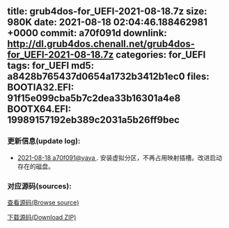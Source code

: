 title: grub4dos-for_UEFI-2021-08-18.7z
size: 980K
date: 2021-08-18 02:04:46.188462981 +0000
commit: a70f091d
downlink: http://dl.grub4dos.chenall.net/grub4dos-for_UEFI-2021-08-18.7z
categories: for_UEFI
tags: for_UEFI
md5: a8428b765437d0654a1732b3412b1ec0
files:
  BOOTIA32.EFI: 91f15e099cba5b7c2dea33b16301a4e8
  BOOTX64.EFI: 19989157192eb389c2031a5b26ff9bec
---

### 更新信息(update log):
  * [2021-08-18 a70f091@yaya ](https://github.com/chenall/grub4dos/commit/a70f091de68e7a36fd4e5fa12dabb08445b78656)     ﻿. 安装虚拟分区，不再占用映射插槽。改进启动存在的磁盘。


### 对应源码(sources):
  [查看源码(Browse source)](https://github.com/chenall/grub4dos/tree/a70f091de68e7a36fd4e5fa12dabb08445b78656)

  [下载源码(Download ZIP)](https://github.com/chenall/grub4dos/archive/a70f091de68e7a36fd4e5fa12dabb08445b78656.zip)

